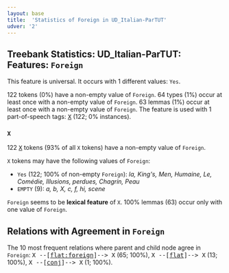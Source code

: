 ```yaml
---
layout: base
title:  'Statistics of Foreign in UD_Italian-ParTUT'
udver: '2'
---
```


## Treebank Statistics: UD_Italian-ParTUT: Features: `Foreign`

This feature is universal.
It occurs with 1 different values: `Yes`.

122 tokens (0%) have a non-empty value of `Foreign`.
64 types (1%) occur at least once with a non-empty value of `Foreign`.
63 lemmas (1%) occur at least once with a non-empty value of `Foreign`.
The feature is used with 1 part-of-speech tags: <tt><a href="it_partut-pos-X.html">X</a></tt> (122; 0% instances).

### `X`

122 <tt><a href="it_partut-pos-X.html">X</a></tt> tokens (93% of all `X` tokens) have a non-empty value of `Foreign`.

`X` tokens may have the following values of `Foreign`:

* `Yes` (122; 100% of non-empty `Foreign`): <em>la, King's, Men, Humaine, Le, Comédie, Illusions, perdues, Chagrin, Peau</em>
* `EMPTY` (9): <em>a, b, X, c, f, hi, scene</em>

`Foreign` seems to be **lexical feature** of `X`. 100% lemmas (63) occur only with one value of `Foreign`.

## Relations with Agreement in `Foreign`

The 10 most frequent relations where parent and child node agree in `Foreign`:
<tt>X --[<tt><a href="it_partut-dep-flat-foreign.html">flat:foreign</a></tt>]--> X</tt> (65; 100%),
<tt>X --[<tt><a href="it_partut-dep-flat.html">flat</a></tt>]--> X</tt> (13; 100%),
<tt>X --[<tt><a href="it_partut-dep-conj.html">conj</a></tt>]--> X</tt> (1; 100%).

